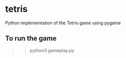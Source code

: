 # tetris
Python implementation of the Tetris game using pygame


## To run the game
>> python3 gameplay.py

